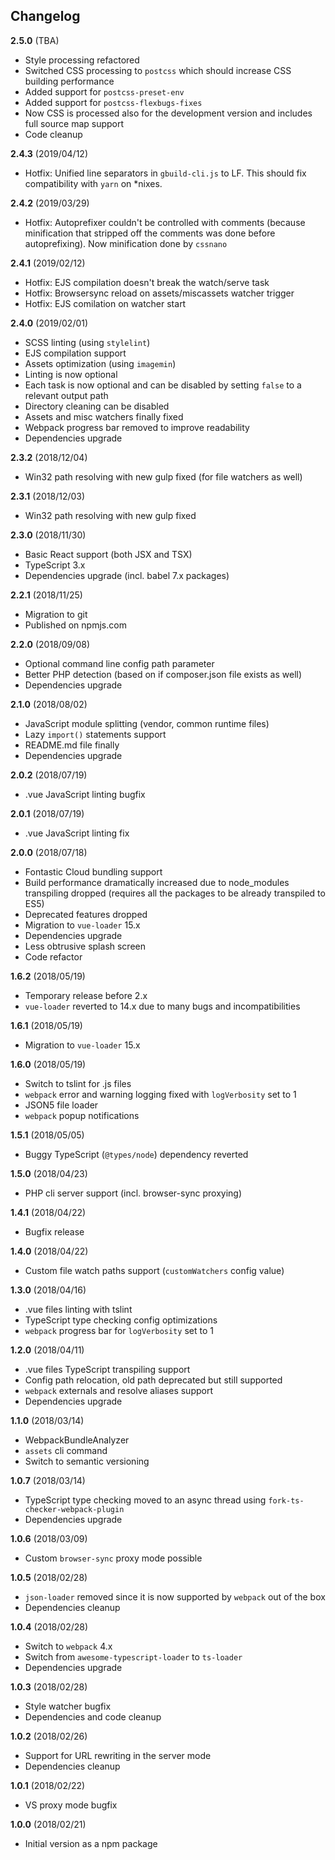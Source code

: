 ## Changelog
__2.5.0__ (TBA)
* Style processing refactored
* Switched CSS processing to `postcss` which should increase CSS building performance
* Added support for `postcss-preset-env`
* Added support for `postcss-flexbugs-fixes`
* Now CSS is processed also for the development version and includes full source map support
* Code cleanup

__2.4.3__ (2019/04/12)
* Hotfix: Unified line separators in `gbuild-cli.js` to LF. This should fix compatibility with `yarn` on *nixes. 

__2.4.2__ (2019/03/29)
* Hotfix: Autoprefixer couldn't be controlled with comments (because minification that stripped off the comments was done before autoprefixing). Now minification done by `cssnano`

__2.4.1__ (2019/02/12)
* Hotfix: EJS compilation doesn't break the watch/serve task
* Hotfix: Browsersync reload on assets/miscassets watcher trigger
* Hotfix: EJS comilation on watcher start

__2.4.0__ (2019/02/01)
* SCSS linting (using `stylelint`)
* EJS compilation support
* Assets optimization (using `imagemin`)
* Linting is now optional
* Each task is now optional and can be disabled by setting `false` to a relevant output path
* Directory cleaning can be disabled
* Assets and misc watchers finally fixed
* Webpack progress bar removed to improve readability
* Dependencies upgrade

__2.3.2__ (2018/12/04)
* Win32 path resolving with new gulp fixed (for file watchers as well)

__2.3.1__ (2018/12/03)
* Win32 path resolving with new gulp fixed

__2.3.0__ (2018/11/30)
* Basic React support (both JSX and TSX)
* TypeScript 3.x
* Dependencies upgrade (incl. babel 7.x packages)

__2.2.1__ (2018/11/25)
* Migration to git
* Published on npmjs.com

__2.2.0__ (2018/09/08)
* Optional command line config path parameter
* Better PHP detection (based on if composer.json file exists as well)
* Dependencies upgrade

__2.1.0__ (2018/08/02)
* JavaScript module splitting (vendor, common runtime files)
* Lazy `import()` statements support
* README.md file finally
* Dependencies upgrade

__2.0.2__ (2018/07/19)
* .vue JavaScript linting bugfix

__2.0.1__ (2018/07/19)
* .vue JavaScript linting fix

__2.0.0__ (2018/07/18)
* Fontastic Cloud bundling support
* Build performance dramatically increased due to node_modules transpiling dropped (requires all the packages to be already transpiled to ES5)
* Deprecated features dropped
* Migration to `vue-loader` 15.x
* Dependencies upgrade
* Less obtrusive splash screen
* Code refactor

__1.6.2__ (2018/05/19)
* Temporary release before 2.x
* `vue-loader` reverted to 14.x due to many bugs and incompatibilities

__1.6.1__ (2018/05/19)
* Migration to `vue-loader` 15.x

__1.6.0__ (2018/05/19)
* Switch to tslint for .js files
* `webpack` error and warning logging fixed with `logVerbosity` set to 1
* JSON5 file loader
* `webpack` popup notifications

__1.5.1__ (2018/05/05)
* Buggy TypeScript (`@types/node`) dependency reverted

__1.5.0__ (2018/04/23)
* PHP cli server support (incl. browser-sync proxying)  

__1.4.1__ (2018/04/22)
* Bugfix release

__1.4.0__ (2018/04/22)
* Custom file watch paths support (`customWatchers` config value)

__1.3.0__ (2018/04/16)
* .vue files linting with tslint
* TypeScript type checking config optimizations
* `webpack` progress bar for `logVerbosity` set to 1

__1.2.0__ (2018/04/11)
* .vue files TypeScript transpiling support
* Config path relocation, old path deprecated but still supported
* `webpack` externals and resolve aliases support
* Dependencies upgrade

__1.1.0__ (2018/03/14)
* WebpackBundleAnalyzer
* `assets` cli command
* Switch to semantic versioning

__1.0.7__ (2018/03/14)
* TypeScript type checking moved to an async thread using `fork-ts-checker-webpack-plugin`
* Dependencies upgrade

__1.0.6__ (2018/03/09)
* Custom `browser-sync` proxy mode possible

__1.0.5__ (2018/02/28)
* `json-loader` removed since it is now supported by `webpack` out of the box
* Dependencies cleanup

__1.0.4__ (2018/02/28)
* Switch to `webpack` 4.x
* Switch from `awesome-typescript-loader` to `ts-loader`
* Dependencies upgrade

__1.0.3__ (2018/02/28)
* Style watcher bugfix
* Dependencies and code cleanup

__1.0.2__ (2018/02/26)
* Support for URL rewriting in the server mode
* Dependencies cleanup

__1.0.1__ (2018/02/22)
* VS proxy mode bugfix

__1.0.0__ (2018/02/21)
* Initial version as a npm package
